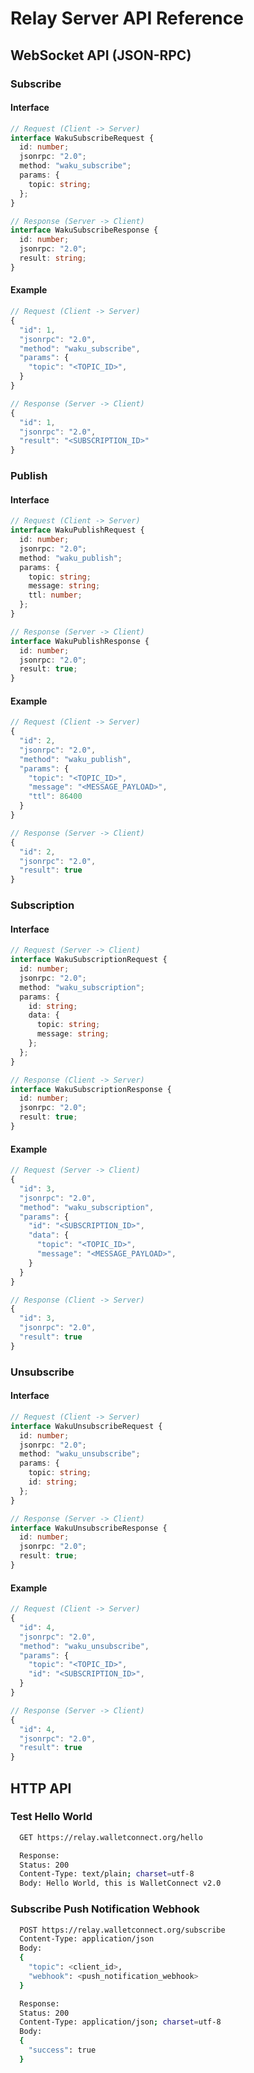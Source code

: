 # Relay Server API Reference

## WebSocket API \(JSON-RPC\)

### Subscribe

#### Interface

```typescript
// Request (Client -> Server)
interface WakuSubscribeRequest {
  id: number;
  jsonrpc: "2.0";
  method: "waku_subscribe";
  params: {
    topic: string;
  };
}

// Response (Server -> Client)
interface WakuSubscribeResponse {
  id: number;
  jsonrpc: "2.0";
  result: string;
}
```

#### Example

```javascript
// Request (Client -> Server)
{
  "id": 1,
  "jsonrpc": "2.0",
  "method": "waku_subscribe",
  "params": {
    "topic": "<TOPIC_ID>",
  }
}

// Response (Server -> Client)
{
  "id": 1,
  "jsonrpc": "2.0",
  "result": "<SUBSCRIPTION_ID>"
}
```

### Publish

#### Interface

```typescript
// Request (Client -> Server)
interface WakuPublishRequest {
  id: number;
  jsonrpc: "2.0";
  method: "waku_publish";
  params: {
    topic: string;
    message: string;
    ttl: number;
  };
}

// Response (Server -> Client)
interface WakuPublishResponse {
  id: number;
  jsonrpc: "2.0";
  result: true;
}
```

#### Example

```javascript
// Request (Client -> Server)
{
  "id": 2,
  "jsonrpc": "2.0",
  "method": "waku_publish",
  "params": {
    "topic": "<TOPIC_ID>",
    "message": "<MESSAGE_PAYLOAD>",
    "ttl": 86400
  }
}

// Response (Server -> Client)
{
  "id": 2,
  "jsonrpc": "2.0",
  "result": true
}
```

### Subscription

#### Interface

```typescript
// Request (Server -> Client)
interface WakuSubscriptionRequest {
  id: number;
  jsonrpc: "2.0";
  method: "waku_subscription";
  params: {
    id: string;
    data: {
      topic: string;
      message: string;
    };
  };
}

// Response (Client -> Server)
interface WakuSubscriptionResponse {
  id: number;
  jsonrpc: "2.0";
  result: true;
}
```

#### Example

```javascript
// Request (Server -> Client)
{
  "id": 3,
  "jsonrpc": "2.0",
  "method": "waku_subscription",
  "params": {
    "id": "<SUBSCRIPTION_ID>",
    "data": {
      "topic": "<TOPIC_ID>",
      "message": "<MESSAGE_PAYLOAD>",
    }
  }
}

// Response (Client -> Server)
{
  "id": 3,
  "jsonrpc": "2.0",
  "result": true
}
```

### Unsubscribe

#### Interface

```typescript
// Request (Client -> Server)
interface WakuUnsubscribeRequest {
  id: number;
  jsonrpc: "2.0";
  method: "waku_unsubscribe";
  params: {
    topic: string;
    id: string;
  };
}

// Response (Server -> Client)
interface WakuUnsubscribeResponse {
  id: number;
  jsonrpc: "2.0";
  result: true;
}
```

#### Example

```javascript
// Request (Client -> Server)
{
  "id": 4,
  "jsonrpc": "2.0",
  "method": "waku_unsubscribe",
  "params": {
    "topic": "<TOPIC_ID>",
    "id": "<SUBSCRIPTION_ID>",
  }
}

// Response (Server -> Client)
{
  "id": 4,
  "jsonrpc": "2.0",
  "result": true
}
```

## HTTP API

### Test Hello World

```bash
  GET https://relay.walletconnect.org/hello

  Response:
  Status: 200
  Content-Type: text/plain; charset=utf-8
  Body: Hello World, this is WalletConnect v2.0
```

### Subscribe Push Notification Webhook

```bash
  POST https://relay.walletconnect.org/subscribe
  Content-Type: application/json
  Body:
  {
    "topic": <client_id>,
    "webhook": <push_notification_webhook>
  }

  Response:
  Status: 200
  Content-Type: application/json; charset=utf-8
  Body:
  {
    "success": true
  }
```
